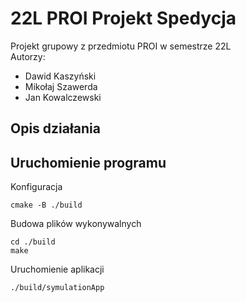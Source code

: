 # 22L PROI Projekt Spedycja

Projekt grupowy z przedmiotu PROI w semestrze 22L  
Autorzy:
* Dawid Kaszyński
* Mikołaj Szawerda
* Jan Kowalczewski

## Opis działania
## Uruchomienie programu
Konfiguracja
```
cmake -B ./build
```
Budowa plików wykonywalnych
```
cd ./build
make
```
Uruchomienie aplikacji
```
./build/symulationApp
```
